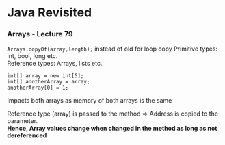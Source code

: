 # Java Revisited

### Arrays - Lecture 79
```Arrays.copyOf(array,length);``` instead of old for loop copy
Primitive types: int, bool, long etc.   
Reference types: Arrays, lists etc.  

```
int[] array = new int[5];
int[] anotherArray = array;
anotherArray[0] = 1;
```
Impacts both arrays as memory of both arrays is the same

Reference type (array) is passed to the method => Address is copied to the parameter.  
__Hence, Array values change when changed in the method as long as not dereferenced__

